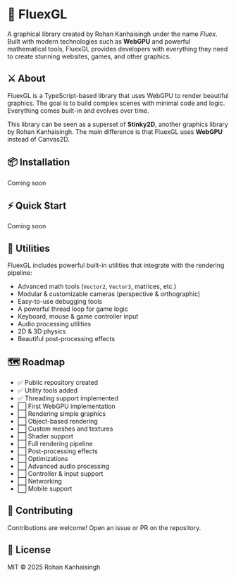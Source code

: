 # 🚀 FluexGL

A graphical library created by Rohan Kanhaisingh under the name *Fluex*.
Built with modern technologies such as **WebGPU** and powerful mathematical tools, FluexGL provides developers with everything they need to create stunning websites, games, and other graphics.

## ⚔️ About
FluexGL is a TypeScript-based library that uses WebGPU to render beautiful graphics.
The goal is to build complex scenes with minimal code and logic. Everything comes built-in and evolves over time.

This library can be seen as a superset of **Stinky2D**, another graphics library by Rohan Kanhaisingh.
The main difference is that FluexGL uses **WebGPU** instead of Canvas2D.

## 📦 Installation

Coming soon

## ⚡ Quick Start

Coming soon

## 🧩 Utilities

FluexGL includes powerful built-in utilities that integrate with the rendering pipeline:
- Advanced math tools (`Vector2`, `Vector3`, matrices, etc.)
- Modular & customizable cameras (perspective & orthographic)
- Easy-to-use debugging tools
- A powerful thread loop for game logic
- Keyboard, mouse & game controller input
- Audio processing utilities
- 2D & 3D physics
- Beautiful post-processing effects

## 🗺️ Roadmap

- ✅ Public repository created
- ✅ Utility tools added
- ✅ Threading support implemented
- ⬜ First WebGPU implementation
- ⬜ Rendering simple graphics
- ⬜ Object-based rendering
- ⬜ Custom meshes and textures
- ⬜ Shader support
- ⬜ Full rendering pipeline
- ⬜ Post-processing effects
- ⬜ Optimizations
- ⬜ Advanced audio processing
- ⬜ Controller & input support
- ⬜ Networking
- ⬜ Mobile support

## 🤝 Contributing

Contributions are welcome!
Open an issue or PR on the repository.

## 📜 License

MIT © 2025 Rohan Kanhaisingh